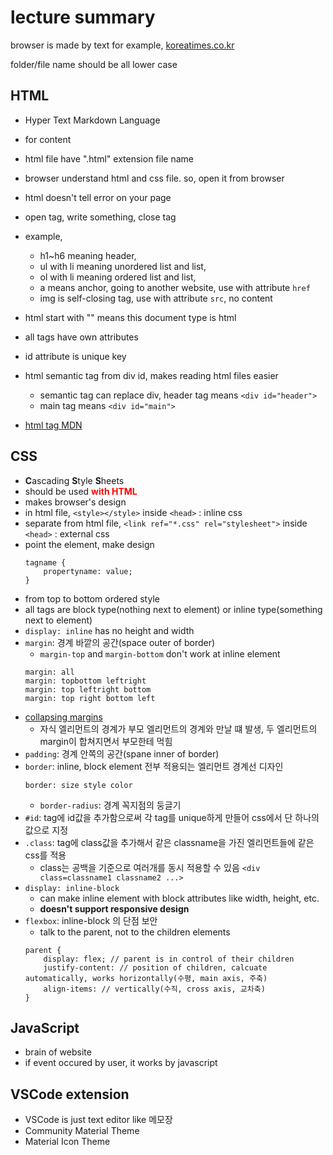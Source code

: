 # lecture summary

browser is made by text
for example, [koreatimes.co.kr](https://www.koreatimes.co.kr/?edition=south*korea)

folder/file name should be all lower case

## HTML
* Hyper Text Markdown Language
* for content

* html file have ".html" extension file name
* browser understand html and css file. so, open it from browser
* html doesn't tell error on your page
* open tag, write something, close tag
* example,
  * h1~h6 meaning header,
  * ul with li meaning unordered list and list,
  * ol with li meaning ordered list and list,
  * a means anchor, going to another website, use with attribute `href`
  * img is self-closing tag, use with attribute `src`, no content
* html start with "<!DOCTYPE html>" means this document type is html
* all tags have own attributes
* id attribute is unique key

* html semantic tag from div id, makes reading html files easier
    * semantic tag can replace div, header tag means `<div id="header">`
    * main tag means `<div id="main">`

* [html tag MDN](https://developer.mozilla.org/ko/docs/Web/HTML/Reference/Elements)

## CSS
* **C**ascading **S**tyle **S**heets
* should be used <b style="color: red;">with HTML</b>
* makes browser's design
* in html file, `<style></style>` inside `<head>` : inline css
* separate from html file, `<link ref="*.css" rel="stylesheet">` inside `<head>` : external css
* point the element, make design
    ```
    tagname {
        propertyname: value;
    }
    ```
* from top to bottom ordered style
* all tags are block type(nothing next to element) or inline type(something next to element)
* `display: inline` has no height and width
* `margin`: 경계 바깥의 공간(space outer of border)
    * `margin-top` and `margin-bottom` don't work at inline element
    ```
    margin: all
    margin: topbottom leftright
    margin: top leftright bottom
    margin: top right bottom left
    ```
* [collapsing margins](https://developer.mozilla.org/en-US/docs/Web/CSS/CSS_box_model/Mastering_margin_collapsing)
    * 자식 엘리먼트의 경계가 부모 엘리먼트의 경계와 만날 떄 발생, 두 엘리먼트의 margin이 합쳐지면서 부모한테 먹힘
* `padding`: 경계 안쪽의 공간(spane inner of border)
* `border`: inline, block element 전부 적용되는 엘리먼트 경계선 디자인
    ```
    border: size style color
    ```
    * `border-radius`: 경계 꼭지점의 둥글기
* `#id`: tag에 id값을 추가함으로써 각 tag를 unique하게 만들어 css에서 단 하나의 값으로 지정
* `.class`: tag에 class값을 추가해서 같은 classname을 가진 엘리먼트들에 같은 css를 적용
    * class는 공백을 기준으로 여러개를 동시 적용할 수 있음 `<div class=classname1 classname2 ...>`
* `display: inline-block` 
    * can make inline element with block attributes like width, height, etc.
    * **doesn't support responsive design**
* `flexbox`: inline-block 의 단점 보안
    * talk to the parent, not to the children elements
    ```
    parent { 
        display: flex; // parent is in control of their children
        justify-content: // position of children, calcuate automatically, works horizontally(수평, main axis, 주축)
        align-items: // vertically(수직, cross axis, 교차축)
    }
    ```


## JavaScript

* brain of website
* if event occured by user, it works by javascript

## VSCode extension

* VSCode is just text editor like 메모장
* Community Material Theme
* Material Icon Theme
